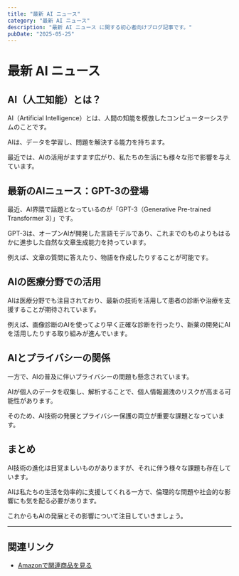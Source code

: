```yaml
---
title: "最新 AI ニュース"
category: "最新 AI ニュース"
description: "最新 AI ニュース に関する初心者向けブログ記事です。"
pubDate: "2025-05-25"
---
```


# 最新 AI ニュース

## AI（人工知能）とは？

AI（Artificial Intelligence）とは、人間の知能を模倣したコンピューターシステムのことです。

AIは、データを学習し、問題を解決する能力を持ちます。

最近では、AIの活用がますます広がり、私たちの生活にも様々な形で影響を与えています。



## 最新のAIニュース：GPT-3の登場

最近、AI界隈で話題となっているのが「GPT-3（Generative Pre-trained Transformer 3）」です。

GPT-3は、オープンAIが開発した言語モデルであり、これまでのものよりもはるかに進歩した自然な文章生成能力を持っています。

例えば、文章の質問に答えたり、物語を作成したりすることが可能です。



## AIの医療分野での活用

AIは医療分野でも注目されており、最新の技術を活用して患者の診断や治療を支援することが期待されています。

例えば、画像診断のAIを使ってより早く正確な診断を行ったり、新薬の開発にAIを活用したりする取り組みが進んでいます。



## AIとプライバシーの関係

一方で、AIの普及に伴いプライバシーの問題も懸念されています。

AIが個人のデータを収集し、解析することで、個人情報漏洩のリスクが高まる可能性があります。

そのため、AI技術の発展とプライバシー保護の両立が重要な課題となっています。



## まとめ

AI技術の進化は目覚ましいものがありますが、それに伴う様々な課題も存在しています。

AIは私たちの生活を効率的に支援してくれる一方で、倫理的な問題や社会的な影響にも気を配る必要があります。

これからもAIの発展とその影響について注目していきましょう。



---

## 関連リンク

- [Amazonで関連商品を見る](https://www.amazon.co.jp/s?k=%E6%9C%80%E6%96%B0+AI+%E3%83%8B%E3%83%A5%E3%83%BC%E3%82%B9&tag=autowritehubai-22)

